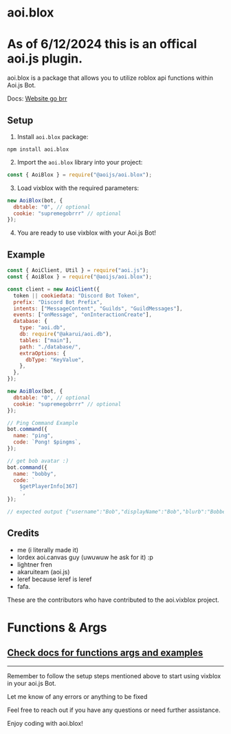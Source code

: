 # aoi.blox

# As of 6/12/2024 **this is an offical aoi.js plugin.**

aoi.blox is a package that allows you to utilize roblox api functions within Aoi.js Bot.

Docs: [Website go brr](https://vixbloxdocs.victier.xyz)

## Setup

1. Install `aoi.blox` package:

```shell
npm install aoi.blox
```

2. Import the `aoi.blox` library into your project:

```javascript
const { AoiBlox } = require("@aoijs/aoi.blox");
```

3. Load vixblox with the required parameters:

```javascript
new AoiBlox(bot, {
  dbtable: "0", // optional
  cookie: "supremegobrrr" // optional
});
```

4. You are ready to use vixblox with your Aoi.js Bot!

## Example

```javascript
const { AoiClient, Util } = require("aoi.js");
const { AoiBlox } = require("@aoijs/aoi.blox");

const client = new AoiClient({
  token || cookiedata: "Discord Bot Token",
  prefix: "Discord Bot Prefix",
  intents: ["MessageContent", "Guilds", "GuildMessages"],
  events: ["onMessage", "onInteractionCreate"],
  database: {
    type: "aoi.db",
    db: require("@akarui/aoi.db"),
    tables: ["main"],
    path: "./database/",
    extraOptions: {
      dbType: "KeyValue",
    },
  },
});

new AoiBlox(bot, {
  dbtable: "0", // optional
  cookie: "supremegobrrr" // optional
});

// Ping Command Example
bot.command({
  name: "ping",
  code: `Pong! $pingms`,
});

// get bob avatar :)
bot.command({
  name: "bobby",
  code: `
    $getPlayerInfo[367]
    `,
});

// expected output {"username":"Bob","displayName":"Bob","blurb":"Bobbeh es meh","joinDate":"2006-07-21T21:30:46.670Z","age":6329,"friendCount":92,"followerCount":55034,"followingCount":17658,"oldNames":[],"isBanned":false}
```

## Credits

- me (i literally made it)
- lordex aoi.canvas guy (uwuwuw he ask for it) :p
- lightner fren
- akaruiteam (aoi.js)
- leref because leref is leref
- fafa.

These are the contributors who have contributed to the aoi.vixblox project.

# Functions & Args

## [Check docs for functions args and examples](https://vixblox.victier.xyz)

---

Remember to follow the setup steps mentioned above to start using vixblox in your aoi.js Bot.

Let me know of any errors or anything to be fixed

Feel free to reach out if you have any questions or need further assistance.

Enjoy coding with aoi.blox!
